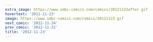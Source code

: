 ```yaml
---
extra_image: https://www.smbc-comics.com/comics/20121123after.gif
hovertext: '2012-11-23'
image: https://www.smbc-comics.com/comics/20121123.gif
next_comic: '2012-11-24'
prev_comic: '2012-11-22'
title: '2012-11-23'
---
```


